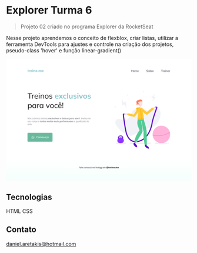 # Explorer Turma 6

> Projeto 02 criado no programa Explorer da RocketSeat

Nesse projeto aprendemos o conceito de flexblox, criar listas, utilizar a ferramenta DevTools para ajustes e controle na criação dos projetos, pseudo-class 'hover' e função linear-gradient()

![preview](.github/Preview.png)

## Tecnologias
HTML
CSS

## Contato
daniel.aretakis@hotmail.com